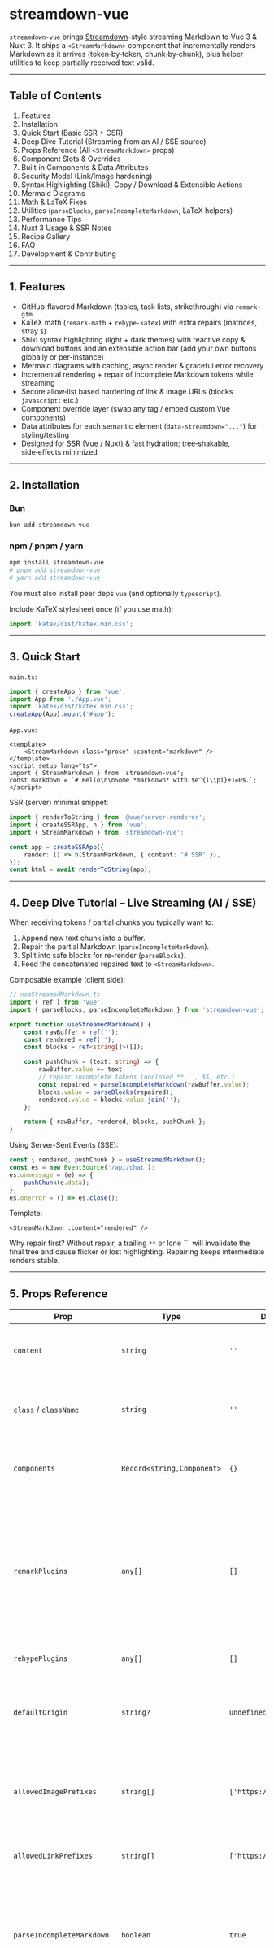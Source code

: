 # streamdown-vue

`streamdown-vue` brings [Streamdown](https://github.com/vercel/streamdown)-style streaming Markdown to Vue 3 & Nuxt 3. It ships a `<StreamMarkdown>` component that incrementally renders Markdown as it arrives (token‑by‑token, chunk‑by‑chunk), plus helper utilities to keep partially received text valid.

---

## Table of Contents

1. Features
2. Installation
3. Quick Start (Basic SSR + CSR)
4. Deep Dive Tutorial (Streaming from an AI / SSE source)
5. Props Reference (All `<StreamMarkdown>` props)
6. Component Slots & Overrides
7. Built‑in Components & Data Attributes
8. Security Model (Link/Image hardening)
9. Syntax Highlighting (Shiki), Copy / Download & Extensible Actions
10. Mermaid Diagrams
11. Math & LaTeX Fixes
12. Utilities (`parseBlocks`, `parseIncompleteMarkdown`, LaTeX helpers)
13. Performance Tips
14. Nuxt 3 Usage & SSR Notes
15. Recipe Gallery
16. FAQ
17. Development & Contributing

---

## 1. Features

-   GitHub‑flavored Markdown (tables, task lists, strikethrough) via `remark-gfm`
-   KaTeX math (`remark-math` + `rehype-katex`) with extra repairs (matrices, stray `$`)
-   Shiki syntax highlighting (light + dark themes) with reactive copy & download buttons
    and an extensible action bar (add your own buttons globally or per-instance)
-   Mermaid diagrams with caching, async render & graceful error recovery
-   Incremental rendering + repair of incomplete Markdown tokens while streaming
-   Secure allow‑list based hardening of link & image URLs (blocks `javascript:` etc.)
-   Component override layer (swap any tag / embed custom Vue components)
-   Data attributes for each semantic element (`data-streamdown="..."`) for styling/testing
-   Designed for SSR (Vue / Nuxt) & fast hydration; tree‑shakable, side‑effects minimized

---

## 2. Installation

### Bun

```bash
bun add streamdown-vue
```

### npm / pnpm / yarn

```bash
npm install streamdown-vue
# pnpm add streamdown-vue
# yarn add streamdown-vue
```

You must also install peer deps `vue` (and optionally `typescript`).

Include KaTeX stylesheet once (if you use math):

```ts
import 'katex/dist/katex.min.css';
```

---

## 3. Quick Start

`main.ts`:

```ts
import { createApp } from 'vue';
import App from './App.vue';
import 'katex/dist/katex.min.css';
createApp(App).mount('#app');
```

`App.vue`:

```vue
<template>
    <StreamMarkdown class="prose" :content="markdown" />
</template>
<script setup lang="ts">
import { StreamMarkdown } from 'streamdown-vue';
const markdown = `# Hello\n\nSome *markdown* with $e^{i\\pi}+1=0$.`;
</script>
```

SSR (server) minimal snippet:

```ts
import { renderToString } from '@vue/server-renderer';
import { createSSRApp, h } from 'vue';
import { StreamMarkdown } from 'streamdown-vue';

const app = createSSRApp({
    render: () => h(StreamMarkdown, { content: '# SSR' }),
});
const html = await renderToString(app);
```

---

## 4. Deep Dive Tutorial – Live Streaming (AI / SSE)

When receiving tokens / partial chunks you typically want to:

1. Append new text chunk into a buffer.
2. Repair the partial Markdown (`parseIncompleteMarkdown`).
3. Split into safe blocks for re-render (`parseBlocks`).
4. Feed the concatenated repaired text to `<StreamMarkdown>`.

Composable example (client side):

```ts
// useStreamedMarkdown.ts
import { ref } from 'vue';
import { parseBlocks, parseIncompleteMarkdown } from 'streamdown-vue';

export function useStreamedMarkdown() {
    const rawBuffer = ref('');
    const rendered = ref('');
    const blocks = ref<string[]>([]);

    const pushChunk = (text: string) => {
        rawBuffer.value += text;
        // repair incomplete tokens (unclosed **, `, $$, etc.)
        const repaired = parseIncompleteMarkdown(rawBuffer.value);
        blocks.value = parseBlocks(repaired);
        rendered.value = blocks.value.join('');
    };

    return { rawBuffer, rendered, blocks, pushChunk };
}
```

Using Server-Sent Events (SSE):

```ts
const { rendered, pushChunk } = useStreamedMarkdown();
const es = new EventSource('/api/chat');
es.onmessage = (e) => {
    pushChunk(e.data);
};
es.onerror = () => es.close();
```

Template:

```vue
<StreamMarkdown :content="rendered" />
```

Why repair first? Without repair, a trailing `**` or lone ``` will invalidate the final tree and cause flicker or lost highlighting. Repairing keeps intermediate renders stable.

---

## 5. Props Reference

| Prop                       | Type                       | Default                  | Description                                                                                                                                                                     |
| -------------------------- | -------------------------- | ------------------------ | ------------------------------------------------------------------------------------------------------------------------------------------------------------------------------- |
| `content`                  | `string`                   | `''`                     | The full (or partially streamed) markdown source.                                                                                                                               |
| `class` / `className`      | `string`                   | `''`                     | Optional wrapper classes; both accepted (React-style alias).                                                                                                                    |
| `components`               | `Record<string,Component>` | `{}`                     | Map to override built-ins (e.g. `{ p: MyP }`).                                                                                                                                  |
| `remarkPlugins`            | `any[]`                    | `[]`                     | Extra remark plugins. Supports `(plugin)` or `[plugin, options]`. If you supply `remark-math` yourself, the built‑in one (which disables single‑dollar inline math) is skipped. |
| `rehypePlugins`            | `any[]`                    | `[]`                     | Extra rehype plugins.                                                                                                                                                           |
| `defaultOrigin`            | `string?`                  | `undefined`              | Base URL used to resolve relative links/images before allow‑list checks.                                                                                                        |
| `allowedImagePrefixes`     | `string[]`                 | `['https://','http://']` | Allowed (lowercased) URL prefixes for `<img>`. Blocked => image dropped.                                                                                                        |
| `allowedLinkPrefixes`      | `string[]`                 | `['https://','http://']` | Allowed prefixes for `<a href>`. Blocked => link text only.                                                                                                                     |
| `parseIncompleteMarkdown`  | `boolean`                  | `true`                   | (Future toggle) Auto apply repair internally. Currently you repair outside using utility; prop reserved.                                                                        |
| `shikiTheme`               | `string`                   | `'github-light'`         | Shiki theme to use for syntax highlighting (any loaded Shiki theme name).                                                                                                       |
| `codeBlockActions`         | `Component[]`              | `[]`                     | Array of Vue components appended as action buttons in every code block header.                                                                                                  |
| `codeBlockShowLineNumbers` | `boolean`                  | `false`                  | Show line numbers in all code fences.                                                                                                                                           |
| `codeBlockSelectable`      | `boolean`                  | `true`                   | Whether code text is selectable (adds `select-none` when false).                                                                                                                |
| `codeBlockHideCopy`        | `boolean`                  | `false`                  | Globally hide built‑in copy buttons (you can add your own via actions).                                                                                                         |
| `codeBlockHideDownload`    | `boolean`                  | `false`                  | Globally hide built‑in download buttons.                                                                                                                                        |

All unrecognised props are ignored (no arbitrary HTML injection for safety).

---

## 6. Component Slots & Overrides

`<StreamMarkdown>` does not expose custom slots for content fragments (the pipeline is AST-driven). To customize rendering you override tags via the `components` prop:

```ts
import type { Component } from 'vue';
import { StreamMarkdown } from 'streamdown-vue';

const FancyP: Component = {
    setup(_, { slots }) { return () => h('p', { class: 'text-pink-600 font-serif' }, slots.default?.()); }
};

<StreamMarkdown :components="{ p: FancyP }" :content="md" />
```

If a tag is missing from `components` it falls back to the built-in map.

---

## 7. Built‑in Components & Data Attributes

Each semantic node receives a `data-streamdown="name"` attribute to make styling and querying reliable, even if classes are overridden:

| Element / Component        | Data Attribute      | Notes / Styling Hook                                                   |
| -------------------------- | ------------------- | ---------------------------------------------------------------------- |
| Paragraph `<p>`            | `p`                 | Base text blocks                                                       |
| Anchor `<a>`               | `a`                 | Hardened links (target+rel enforced)                                   |
| Inline code `<code>`       | `inline-code`       | Single backtick spans                                                  |
| Code block wrapper         | `code-block`        | Outer container (header + body)                                        |
| Code block header bar      | `code-block-header` | Holds language label + copy button                                     |
| Code language badge        | `code-lang`         | Language label span                                                    |
| Empty language placeholder | `code-lang-empty`   | Present when no language specified (reserved space)                    |
| Copy button                | `copy-button`       | The actionable copy control                                            |
| Code block body container  | `code-body`         | Wraps highlighted `<pre>`; horizontal scroll applied here              |
| Unordered list `<ul>`      | `ul`                |                                                                        |
| Ordered list `<ol>`        | `ol`                |                                                                        |
| List item `<li>`           | `li`                |                                                                        |
| Horizontal rule `<hr>`     | `hr`                |                                                                        |
| Strong `<strong>`          | `strong`            | Bold emphasis                                                          |
| Emphasis `<em>`            | `em`                | Italic emphasis                                                        |
| Headings `<h1>`–`<h6>`     | `h1` … `h6`         | Each level individually tagged                                         |
| Blockquote `<blockquote>`  | `blockquote`        |                                                                        |
| Table `<table>`            | `table`             | Logical table element                                                  |
| Table wrapper `<div>`      | `table-wrapper`     | Scroll container around table                                          |
| Table head `<thead>`       | `thead`             |                                                                        |
| Table body `<tbody>`       | `tbody`             |                                                                        |
| Table row `<tr>`           | `tr`                |                                                                        |
| Table header cell `<th>`   | `th`                |                                                                        |
| Table data cell `<td>`     | `td`                |                                                                        |
| Image `<img>`              | `img`               | Only if src passes hardening                                           |
| Mermaid wrapper            | `mermaid`           | Replaced with rendered SVG / diagram                                   |
| KaTeX output               | `katex`             | Class emitted by KaTeX (not set by us but styled via global KaTeX CSS) |

### 7.1 Styling via Data Attributes

Because every semantic node has a stable `data-streamdown` marker, you can author zero‑collision styles (or component library themes) without relying on brittle tag chains. Example – customize the code block body and header:

```css
/* Remove borders & add extra bottom padding inside code body */
.message-body :deep([data-streamdown='code-body']) pre {
    border: none;
    margin-bottom: 0;
    padding-bottom: 30px;
}

/* Header bar tweaks */
.message-body :deep([data-streamdown='code-block-header']) {
    background: linear-gradient(to right, #f5f5f5, #e8e8e8);
    font-family: ui-monospace, SFMono-Regular, Menlo, monospace;
}

/* Language badge */
.message-body :deep([data-streamdown='code-lang']) {
    text-transform: uppercase;
    letter-spacing: 0.5px;
}

/* Table wrapper scroll shadows */
.message-body :deep([data-streamdown='table-wrapper']) {
    position: relative;
}
.message-body :deep([data-streamdown='table-wrapper']::after) {
    content: '';
    position: absolute;
    top: 0;
    right: 0;
    bottom: 0;
    width: 12px;
    pointer-events: none;
    background: linear-gradient(
        to right,
        rgba(255, 255, 255, 0),
        rgba(0, 0, 0, 0.08)
    );
}
```

Tips:

1. Scope via a parent (e.g. `.message-body`) or component root to avoid leaking styles.
2. Use `:deep()` (Vue SFC) / `::v-deep` where needed to pierce scoped boundaries.
3. Prefer attribute selectors over tag names so overrides survive internal structural changes.
4. For dark mode, pair selectors with media queries or a `.dark` ancestor.

Testing example (Vitest / Bun):

```ts
expect(html).toContain('data-streamdown="inline-code"');
```

---

## 8. Security Model

Only absolute URLs starting with an allowed prefix pass. Steps:

1. Resolve relative (`/x`) against `defaultOrigin` if provided.
2. Lowercase & check `javascript:` scheme (blocked).
3. Check each allowed prefix (case-insensitive).
4. If any fail, the element is dropped (link/text downgraded, image removed).

Example – allow only your CDN images & HTTPS links:

```vue
<StreamMarkdown
    :allowed-link-prefixes="['https://']"
    :allowed-image-prefixes="['https://cdn.example.com/']"
    default-origin="https://example.com"
    :content="md"
/>
```

---

## 9. Syntax Highlighting (Shiki), Copy / Download & Extensible Actions

Code fences are rendered by the internal `CodeBlock` component:

````md
```ts
const x: number = 1;
```
````

Override with your custom block:

```ts
import { defineComponent, h } from 'vue';
import { useShikiHighlighter } from 'streamdown-vue';

const MyCode = defineComponent({
    props: { code: { type: String, required: true }, language: { type: String, default: '' } },
    async setup(props) {
        const highlighter = await useShikiHighlighter();
        const html = highlighter.codeToHtml(props.code, { lang: props.language || 'text', themes: { light: 'github-light', dark: 'github-dark' } });
        return () => h('div', { class: 'my-code', innerHTML: html });
    }
});

<StreamMarkdown :components="{ codeblock: MyCode }" />
```

### 9.1 Changing the Shiki Theme

You can switch the built‑in highlighting theme via the `shikiTheme` prop (default: `github-light`):

```vue
<StreamMarkdown :content="md" shiki-theme="github-dark" />
```

Any valid Shiki theme name you have available can be passed. If you need multiple themes based on dark/light mode, you can conditionally bind the prop:

```vue
<StreamMarkdown
    :content="md"
    :shiki-theme="isDark ? 'github-dark' : 'github-light'"
/>
```

> Note: The highlighter preloads a small set of common languages (ts, js, json, bash, python, diff, markdown, vue). Additional languages will be auto‑loaded by Shiki if requested.

### 9.2 Built‑in CodeBlock Features

`CodeBlock` now provides:

| Feature                    | Prop / Mechanism              | Default | Notes                                                                                  |
| -------------------------- | ----------------------------- | ------- | -------------------------------------------------------------------------------------- |
| Copy button                | `hideCopy` (boolean)          | `false` | Uses Clipboard API; auto‑binds code via context.                                       |
| Download button            | `hideDownload` (boolean)      | `false` | Generates file with inferred extension (lightweight mapping).                          |
| Line numbers               | `showLineNumbers` (boolean)   | `false` | Injects `<span class="code-line-number" data-streamdown="code-line-number">` prefixes. |
| Selectability toggle       | `selectable` (boolean)        | `true`  | Adds `select-none` on `<pre>` when disabled.                                           |
| Per‑block custom actions   | `:actions="[MyBtn]"`          | `[]`    | Array of components/render fns appended right of header.                               |
| Slot actions               | `<template #actions>`         | —       | Slot for ad‑hoc buttons (highest flexibility).                                         |
| Global actions             | App `provide`                 | —       | Provide once: `app.provide(GLOBAL_CODE_BLOCK_ACTIONS, [MyBtn])`.                       |
| Context access for actions | `inject(CODE_BLOCK_META_KEY)` | —       | Retrieve `{ code, language }` without prop drilling.                                   |

### 9.3 Adding Custom Action Buttons (Without Forking)

You normally only use `<StreamMarkdown>`; customize all code blocks via pass‑through props:

```vue
<StreamMarkdown
    :content="md"
    :code-block-actions="[MyShareButton]"
    code-block-show-line-numbers
    code-block-hide-download
/>
```

Or override the internal code block entirely through `components` map (key: `codeblock`):

```ts
const Minimal = defineComponent({
    props: { code: String, language: String },
    setup(p) { return () => h('pre', [h('code', p.code)]) }
});

<StreamMarkdown :components="{ codeblock: Minimal }" :content="md" />
```

Per instance:

```vue
<CodeBlock
    :code="snippet"
    language="ts"
    :actions="[MyShareButton, MyRunButton]"
/>
```

Or via named slot:

```vue
<CodeBlock :code="snippet" language="ts">
    <template #actions>
        <MyShareButton />
        <MyRunButton />
    </template>
</CodeBlock>
```

Globally (main.ts):

```ts
import { GLOBAL_CODE_BLOCK_ACTIONS } from 'streamdown-vue';
app.provide(GLOBAL_CODE_BLOCK_ACTIONS, [MyShareButton]);
```

Inside a custom button component you can access the current code & language without props:

```ts
import { defineComponent, inject } from 'vue';
import { CODE_BLOCK_META_KEY } from 'streamdown-vue';

export const MyShareButton = defineComponent({
    setup() {
        const meta = inject(CODE_BLOCK_META_KEY)!; // { code, language }
        const share = () => navigator.share?.({ text: meta.code });
        return () => <button onClick={share}>Share</button>;
    },
});
```

### 9.4 Hiding Built‑ins

If you want a fully custom action bar:

```vue
<CodeBlock
    :code="snippet"
    language="ts"
    hide-copy
    hide-download
    :actions="[MyShareButton]"
/>
```

### 9.5 Styling Line Numbers

Line numbers render as `<span class="code-line-number" data-line-number data-streamdown="code-line-number">`. Example Tailwind tweaks:

```css
[data-streamdown='code-body'] .code-line-number {
    @apply text-gray-400 dark:text-gray-500 select-none;
}
```

The default copy & download buttons can be selectively hidden while still using custom actions.

The default copy button uses the Clipboard API and toggles an icon for UX; the download button creates a Blob and triggers a synthetic click.

---

## 10. Mermaid Diagrams

Fenced block:

````md
```mermaid
graph TD;A-->B;B-->C;
```
````

The `MermaidBlock` component handles:

-   Deduplicated initialization
-   Simple hash based caching
-   Error fallback (last good diagram)
-   Copy diagram source

You can override it via `components` if you need advanced theming.

---

## 11. Math & LaTeX Helpers

### 11.1 Default behavior

`StreamMarkdown` automatically injects `remark-math` + `rehype-katex` _unless you supply your own_ via the `remarkPlugins` prop. The built‑in configuration intentionally sets `singleDollarTextMath: false` so that plain currency like `$390K` or `$80–140K` is **not** misinterpreted as inline math (a common issue during streaming where a later `$` closes a huge unintended span).

Supported by default:

-   Display math: `$$ ... $$`
-   (If you add them) Inline math via `\( ... \)` or by providing your own `remark-math` with single‑dollar enabled.

### 11.2 Opting into single‑dollar inline math

If you really want `$x + y$` style inline math, provide your own configured plugin tuple. When you do this the built‑in math plugin is skipped:

```ts
import remarkMath from 'remark-math';

<StreamMarkdown
    :content="md"
    :remark-plugins="[[remarkMath, { singleDollarTextMath: true }]]"
/>
```

### 11.3 Optional helper utilities

We still expose some light repair helpers you can (optionally) run yourself before streaming completes:

| Helper              | Purpose (opt‑in)                                                       |
| ------------------- | ---------------------------------------------------------------------- |
| `fixDollarSignMath` | (Optional) Escape truly stray `$` you decide are currency, if desired. |
| `fixMatrix`         | Ensure matrix environments have proper row `\\` line breaks.           |

Example (opt‑in):

```ts
import { fixMatrix, fixDollarSignMath } from 'streamdown-vue';

const safe = fixMatrix(fixDollarSignMath(markdown));
```

In streaming scenarios prefer leaving dollar signs untouched; the default config already avoids accidental inline math.

---

## 12. Utilities

### `parseIncompleteMarkdown(text: string)`

Repairs incomplete constructs (unclosed `**`, `_`, `` ` ``, `~~`, `$$` blocks, links/images) so partial buffers still render.

### `parseBlocks(text: string)`

Tokenizes markdown into stable block strings; combining repaired buffer pieces reduces re‑parsing cost vs re‑feeding the whole document each keystroke.

Usage inside a stream loop (see Tutorial above). Both exported from package root.

---

## 13. Performance Tips

-   Debounce UI updates: apply repairs & re-render at ~30–60fps (e.g. `requestAnimationFrame`).
-   Reuse a single `<StreamMarkdown>` instance; change only `content` prop.
-   Avoid running large custom remark/rehype plugins on every partial—they run on full text.
-   If highlighting is heavy for enormous fences, lazy-replace code block component after final chunk.
-   Use server-side rendering for initial payload to reduce Total Blocking Time.

Benchmarks (see `docs/performance.md`) show ~56ms render of the complex fixture under Bun (subject to change).

---

## 14. Nuxt 3 Usage & SSR Notes

This section shows end‑to‑end integration in a Nuxt 3 project: installation, global registration, a streaming composable, and a server route that emits incremental Markdown.

### 14.1 Install

```bash
npm i streamdown-vue
# or: bun add streamdown-vue
```

### 14.2 Add a Client Plugin (Shiki + KaTeX)

Create `plugins/streamdown.client.ts` (client only so Shiki & Mermaid load in browser):

```ts
// plugins/streamdown.client.ts
import 'katex/dist/katex.min.css'; // once globally
// (Optional) warm the Shiki highlighter so first code block is instant
import { useShikiHighlighter } from 'streamdown-vue';
useShikiHighlighter();
```

Nuxt auto‑registers anything in `plugins/`. No manual config required unless you disabled auto import.

### 14.3 Basic Page Usage

```vue
<!-- pages/index.vue -->
<template>
    <div class="prose mx-auto p-6">
        <StreamMarkdown :content="md" />
    </div>
    <footer class="text-xs opacity-60 mt-8">
        Rendered with streamdown-vue
    </footer>
</template>
<script setup lang="ts">
import { StreamMarkdown } from 'streamdown-vue';
const md =
    '# Welcome to Nuxt\\n\\nThis **Markdown** is rendered *streamdown style*.';
</script>
```

### 14.4 Global Component (Optional)

If you prefer auto‑import without explicit import each time, add an alias export file:

```ts
// components/StreamMarkdown.client.ts
export { StreamMarkdown as default } from 'streamdown-vue';
```

Now `<StreamMarkdown />` is available automatically (Nuxt scans `components/`).

### 14.5 Secure Link / Image Allow‑Lists

In any page/component:

```vue
<StreamMarkdown
    :content="md"
    :allowed-link-prefixes="['https://', '/']"
    :allowed-image-prefixes="['https://cdn.myapp.com/']"
    default-origin="https://myapp.com"
/>
```

Relative links (e.g. `/about`) will resolve against `defaultOrigin` then be validated.

### 14.6 Streaming From a Server Route (SSE Style)

Create a route that emits partial Markdown pieces:

```ts
// server/api/chat.get.ts
export default defineEventHandler(async (event) => {
    const encoder = new TextEncoder();
    const parts = [
        '# Chat Log\n',
        '\nHello **world',
        '** from',
        ' streamed',
        ' markdown.',
    ];
    const stream = new ReadableStream({
        start(controller) {
            let i = 0;
            const tick = () => {
                if (i < parts.length) {
                    controller.enqueue(encoder.encode(parts[i++]));
                    setTimeout(tick, 300);
                } else controller.close();
            };
            tick();
        },
    });
    setHeader(event, 'Content-Type', 'text/plain; charset=utf-8');
    return stream; // Nuxt will send as a stream
});
```

### 14.7 Client Composable to Consume Streaming Markdown

```ts
// composables/useStreamedMarkdown.ts
import { ref } from 'vue';
import { parseBlocks, parseIncompleteMarkdown } from 'streamdown-vue';

export function useStreamedMarkdown(url: string) {
    const rendered = ref('');
    const raw = ref('');

    const start = async () => {
        const res = await fetch(url);
        const reader = res.body!.getReader();
        let buf = '';
        const decoder = new TextDecoder();
        while (true) {
            const { value, done } = await reader.read();
            if (done) break;
            buf += decoder.decode(value, { stream: true });
            // repair, split, join
            const repaired = parseIncompleteMarkdown(buf);
            rendered.value = parseBlocks(repaired).join('');
            raw.value = buf;
        }
    };

    return { rendered, raw, start };
}
```

### 14.8 Streaming Page Example

```vue
<!-- pages/stream.vue -->
<template>
    <button @click="start" class="border px-3 py-1 mb-4">Start Stream</button>
    <StreamMarkdown :content="rendered" class="prose" />
</template>
<script setup lang="ts">
import { StreamMarkdown } from 'streamdown-vue';
import { useStreamedMarkdown } from '@/composables/useStreamedMarkdown';
const { rendered, start } = useStreamedMarkdown('/api/chat');
</script>
```

### 14.9 SSR Caveats

-   The stream loop runs only client-side; on first SSR render you may want a placeholder skeleton.
-   Shiki highlighting of large code blocks happens client-side; if you need critical highlighted code for SEO, pre-process the markdown on the server and send the HTML (future enhancement: server highlight hook).
-   Ensure Mermaid is only executed client-side (the provided plugin pattern handles this since the component executes render logic on mount).

### 14.10 Troubleshooting

| Symptom                            | Fix                                                                                                                          |
| ---------------------------------- | ---------------------------------------------------------------------------------------------------------------------------- |
| Copy / Download button not showing | Ensure default `CodeBlock` not overridden or your custom block renders desired buttons (remove `hideCopy` / `hideDownload`). |
| Links stripped                     | Adjust `allowed-link-prefixes` / set `default-origin` to resolve relative paths first.                                       |
| Images missing                     | Add CDN prefix to `allowed-image-prefixes`.                                                                                  |
| Flash of unstyled math             | Confirm KaTeX CSS loaded in client plugin before first render.                                                               |
| High CPU on huge streams           | Throttle updates (wrap repair/render in `requestAnimationFrame` or batch by char count).                                     |

That’s it—Nuxt integration is essentially drop‑in plus an optional streaming composable.

---

## 15. Recipe Gallery

| Goal                                  | Snippet                                                     |
| ------------------------------------- | ----------------------------------------------------------- |
| AI Chat                               | Combine streaming buffer + `<StreamMarkdown>` (tutorial §4) |
| Restrict to CDN images                | Set `:allowed-image-prefixes`                               |
| Override `<table>` style              | `:components="{ table: MyTable }"`                          |
| Add custom remark plugin              | `:remark-plugins="[myRemark]"`                              |
| Append footer paragraph automatically | remark plugin injecting node                                |
| Basic local Vue example               | See `examples/basic` in repo                                |

Custom remark plugin skeleton:

```ts
const remarkAppend = () => (tree: any) => {
    tree.children.push({ type: 'paragraph', children: [{ type: 'text', value: 'Tail note.' }] });
};
<StreamMarkdown :remark-plugins="[remarkAppend]" />
```

---

## 16. FAQ

**Why repair outside instead of inside the component?** Control & transparency. You can decide when to re-render; the component focuses on a deterministic AST transform.

**Can I disable KaTeX or Mermaid?** For now they are bundled if you use their fences. Future option could allow toggling; PRs welcome.

**Does it sanitize HTML?** Inline HTML is not allowed (passed through remark/rehype with `allowDangerousHtml: false`). Add a sanitizer plugin if you purposely enable raw HTML.

**Dark mode highlighting?** Shiki is initialized with both a light & dark theme; you can swap classes on a container and CSS variables from Shiki handle the rest.

---

## 17. Development & Contributing

```bash
bun install
bun test          # run tests (fast)
bun run build     # build library (types + bundles)
```

PRs for: improved matrix handling, plugin toggles, directive support, performance instrumentation are appreciated.

---

## License

[![License](https://img.shields.io/badge/License-Apache_2.0-blue.svg)](LICENSE)

Licensed under the Apache License, Version 2.0.

---

### At a Glance – Minimal Streaming Loop

```ts
let buffer = '';
for await (const chunk of stream) {
    buffer += chunk;
    buffer = parseIncompleteMarkdown(buffer);
    const blocks = parseBlocks(buffer);
    state.markdown = blocks.join('');
}
```

Happy streaming! 🚀
